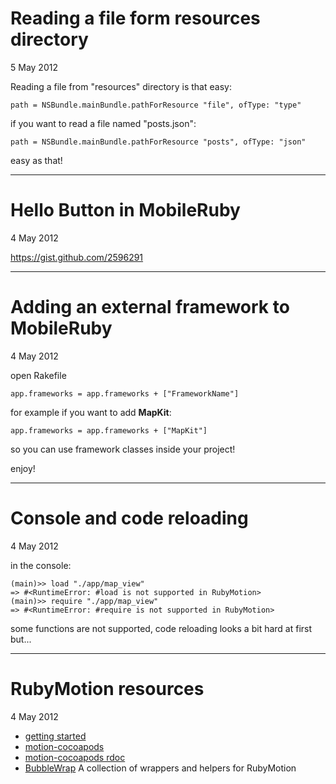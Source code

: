 # Reading a file form resources directory
5 May 2012

Reading a file from "resources" directory is that easy:

    path = NSBundle.mainBundle.pathForResource "file", ofType: "type"
  
if you want to read a file named "posts.json":

    path = NSBundle.mainBundle.pathForResource "posts", ofType: "json"
  
easy as that!

---
# Hello Button in MobileRuby
4 May 2012

<script src="https://gist.github.com/2596291.js"> </script>

<https://gist.github.com/2596291>

---
# Adding an external framework to MobileRuby
4 May 2012

open Rakefile

    app.frameworks = app.frameworks + ["FrameworkName"]

for example if you want to add **MapKit**:

    app.frameworks = app.frameworks + ["MapKit"]

so you can use framework classes inside your project!

enjoy!


---
# Console and code reloading
4 May 2012

in the console: 

    (main)>> load "./app/map_view"
    => #<RuntimeError: #load is not supported in RubyMotion>
    (main)>> require "./app/map_view"
    => #<RuntimeError: #require is not supported in RubyMotion>

some functions are not supported, code reloading looks a bit hard at first but...


---
# RubyMotion resources
4 May 2012

- [getting started](http://www.rubymotion.com/developer-center/guides/getting-started/)
- [motion-cocoapods](https://github.com/HipByte/motion-cocoapods)
- [motion-cocoapods rdoc](http://rubydoc.info/gems/motion-cocoapods/1.0/frames)
- [BubbleWrap](https://github.com/mattetti/BubbleWrap) A collection of wrappers and helpers for RubyMotion

